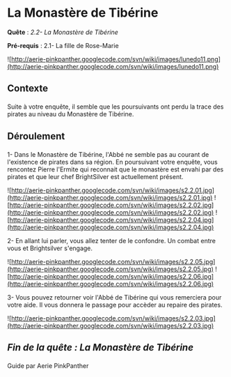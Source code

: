 # La Monastère de Tibérine #


<p><b>Quête</b> : <em>2.2- La Monastère de Tibérine</em> </p>
<p><b>Pré-requis</b> : 2.1- La fille de Rose-Marie</p>

![http://aerie-pinkpanther.googlecode.com/svn/wiki/images/lunedo11.png](http://aerie-pinkpanther.googlecode.com/svn/wiki/images/lunedo11.png)

## <p><span>Contexte</span></p> ##

Suite à votre enquête, il semble que les poursuivants ont perdu la trace des pirates au niveau du Monastère de Tibérine.

## <p>Déroulement</p> ##


1- Dans le Monastère de Tibérine, l'Abbé ne semble pas au courant de l'existence de pirates dans sa région. En poursuivant votre enquête, vous rencontez Pierre l'Ermite qui reconnait que le monastère est envahi par des pirates et que leur chef BrightSilver est actuellement présent.

![http://aerie-pinkpanther.googlecode.com/svn/wiki/images/s2.2.01.jpg](http://aerie-pinkpanther.googlecode.com/svn/wiki/images/s2.2.01.jpg)
![http://aerie-pinkpanther.googlecode.com/svn/wiki/images/s2.2.02.jpg](http://aerie-pinkpanther.googlecode.com/svn/wiki/images/s2.2.02.jpg)
![http://aerie-pinkpanther.googlecode.com/svn/wiki/images/s2.2.04.jpg](http://aerie-pinkpanther.googlecode.com/svn/wiki/images/s2.2.04.jpg)

2- En allant lui parler, vous allez tenter de le confondre. Un combat entre vous et Brightsilver s'engage.

![http://aerie-pinkpanther.googlecode.com/svn/wiki/images/s2.2.05.jpg](http://aerie-pinkpanther.googlecode.com/svn/wiki/images/s2.2.05.jpg)
![http://aerie-pinkpanther.googlecode.com/svn/wiki/images/s2.2.06.jpg](http://aerie-pinkpanther.googlecode.com/svn/wiki/images/s2.2.06.jpg)

3- Vous pouvez retourner voir l'Abbé de Tibérine qui vous remerciera pour votre aide. Il vous donnera le passage pour accèder au repaire des pirates.

![http://aerie-pinkpanther.googlecode.com/svn/wiki/images/s2.2.03.jpg](http://aerie-pinkpanther.googlecode.com/svn/wiki/images/s2.2.03.jpg)

## <p><em>Fin de la quête : La Monastère de Tibérine</em></h2>
Guide par Aerie PinkPanther